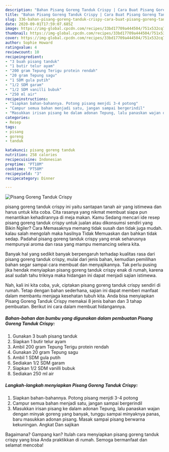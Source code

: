 ```yaml
---
description: "Bahan Pisang Goreng Tanduk Crispy | Cara Buat Pisang Goreng Tanduk Crispy Yang Sedap"
title: "Bahan Pisang Goreng Tanduk Crispy | Cara Buat Pisang Goreng Tanduk Crispy Yang Sedap"
slug: 336-bahan-pisang-goreng-tanduk-crispy-cara-buat-pisang-goreng-tanduk-crispy-yang-sedap
date: 2020-09-01T17:59:07.685Z
image: https://img-global.cpcdn.com/recipes/33bd17709a444504/751x532cq70/pisang-goreng-tanduk-crispy-foto-resep-utama.jpg
thumbnail: https://img-global.cpcdn.com/recipes/33bd17709a444504/751x532cq70/pisang-goreng-tanduk-crispy-foto-resep-utama.jpg
cover: https://img-global.cpcdn.com/recipes/33bd17709a444504/751x532cq70/pisang-goreng-tanduk-crispy-foto-resep-utama.jpg
author: Sophie Howard
ratingvalue: 4
reviewcount: 10
recipeingredient:
- "3 buah pisang tanduk"
- "1 butir telur ayam"
- "200 gram Tepung Terigu protein rendah"
- "20 gram Tepung sagu"
- "1 SDM gula putih"
- "1/2 SDM garam"
- "1/2 SDM vanilli bubuk"
- "250 ml air"
recipeinstructions:
- "Siapkan bahan-bahannya. Potong pisang menjdi 3-4 potong"
- "Campur semua bahan menjadi satu, jangan sampai bergerindil"
- "Masukkan irisan pisang ke dalam adonan Tepung, lalu panaskan wajan dengan minyak goreng yang banyak, tunggu sampai minyaknya panas, baru masukkan adonan pisang. Masak sampai pisang berwarna kekuningan. Angkat Dan sajikan"
categories:
- Resep
tags:
- pisang
- goreng
- tanduk

katakunci: pisang goreng tanduk 
nutrition: 258 calories
recipecuisine: Indonesian
preptime: "PT18M"
cooktime: "PT58M"
recipeyield: "3"
recipecategory: Dinner

---
```



![Pisang Goreng Tanduk Crispy](https://img-global.cpcdn.com/recipes/33bd17709a444504/751x532cq70/pisang-goreng-tanduk-crispy-foto-resep-utama.jpg)


pisang goreng tanduk crispy ini yaitu santapan tanah air yang istimewa dan harus untuk kita coba. Cita rasanya yang nikmat membuat siapa pun menantikan kehadirannya di meja makan.
Kamu Sedang mencari ide resep pisang goreng tanduk crispy untuk jualan atau dikonsumsi sendiri yang Bikin Ngiler? Cara Memasaknya memang tidak susah dan tidak juga mudah. kalau salah mengolah maka hasilnya Tidak Memuaskan dan bahkan tidak sedap. Padahal pisang goreng tanduk crispy yang enak seharusnya mempunyai aroma dan rasa yang mampu memancing selera kita.



Banyak hal yang sedikit banyak berpengaruh terhadap kualitas rasa dari pisang goreng tanduk crispy, mulai dari jenis bahan, kemudian pemilihan bahan segar sampai cara membuat dan menyajikannya. Tak perlu pusing jika hendak menyiapkan pisang goreng tanduk crispy enak di rumah, karena asal sudah tahu triknya maka hidangan ini dapat menjadi sajian istimewa.


Nah, kali ini kita coba, yuk, ciptakan pisang goreng tanduk crispy sendiri di rumah. Tetap dengan bahan sederhana, sajian ini dapat memberi manfaat dalam membantu menjaga kesehatan tubuh kita. Anda bisa menyiapkan Pisang Goreng Tanduk Crispy memakai 8 jenis bahan dan 3 tahap pembuatan. Berikut ini cara dalam membuat hidangannya.

<!--inarticleads1-->

##### Bahan-bahan dan bumbu yang digunakan dalam pembuatan Pisang Goreng Tanduk Crispy:

1. Gunakan 3 buah pisang tanduk
1. Siapkan 1 butir telur ayam
1. Ambil 200 gram Tepung Terigu protein rendah
1. Gunakan 20 gram Tepung sagu
1. Ambil 1 SDM gula putih
1. Sediakan 1/2 SDM garam
1. Siapkan 1/2 SDM vanilli bubuk
1. Sediakan 250 ml air




<!--inarticleads2-->

##### Langkah-langkah menyiapkan Pisang Goreng Tanduk Crispy:

1. Siapkan bahan-bahannya. Potong pisang menjdi 3-4 potong
1. Campur semua bahan menjadi satu, jangan sampai bergerindil
1. Masukkan irisan pisang ke dalam adonan Tepung, lalu panaskan wajan dengan minyak goreng yang banyak, tunggu sampai minyaknya panas, baru masukkan adonan pisang. Masak sampai pisang berwarna kekuningan. Angkat Dan sajikan




Bagaimana? Gampang kan? Itulah cara menyiapkan pisang goreng tanduk crispy yang bisa Anda praktikkan di rumah. Semoga bermanfaat dan selamat mencoba!
